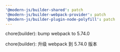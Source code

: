 ```yaml
---
'@modern-js/builder-shared': patch
'@modern-js/builder-webpack-provider': patch
'@modern-js/builder-plugin-node-polyfill': patch
---
```


chore(builder): bump webpack to 5.74.0

chore(builder): 升级 webpack 到 5.74.0 版本
